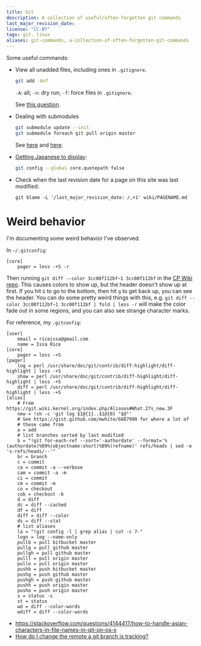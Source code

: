 ```yaml
---
title: Git
description: A collection of useful/often-forgotten git commands
last_major_revision_date: 
license: "CC-BY"
tags: git, linux
aliases: git-commands, a-collection-of-often-forgotten-git-commands
---
```


Some useful commands:

- View all unadded files, including ones in <code>.gitignore</code>.

    ```bash
    git add -Anf
    ```

    `-A`: all; `-n`: dry run; `-f`: force files in `.gitignore`.

    See [this question](http://stackoverflow.com/questions/3801321/git-list-only-untracked-files-also-custom-commands).

- Dealing with submodules

    ```bash
    git submodule update --init 
    git submodule foreach git pull origin master
    ```

    See [here](http://stackoverflow.com/questions/5828324/update-git-submodule) and [here](http://blog.jacius.info/git-submodule-cheat-sheet/).

- [Getting Japanese to display](https://stackoverflow.com/questions/4144417/how-to-handle-asian-characters-in-file-names-in-git-on-os-x):

    ```bash
    git config --global core.quotepath false
    ```

- Check when the last revision date for a page on this site was last modified:

    ~~~{.bash}
    git blame -L '/last_major_revision_date: /,+1' wiki/PAGENAME.md
    ~~~

# Weird behavior

I'm documenting some weird behavior I've observed.

In `~/.gitconfig`:

```{.bash}
[core]
    pager = less -+S -r
```

Then running `git diff --color 3cc00f112bf~1 3cc00f112bf` in the [CP Wiki repo](https://github.com/riceissa/causeprioritization). This causes colors to show up, but the header doesn't show up at first. If you hit `G` to go to the bottom, then hit `g` to get back up, you can see the header.  You can do some pretty weird things with this, e.g. `git diff --color 3cc00f112bf~1 3cc00f112bf | fold | less -r` will make the color fade out in some regions, and you can also see strange character marks.

For reference, my `.gitconfig`:

``` {.bash}
[user]
    email = riceissa@gmail.com
    name = Issa Rice
[core]
    pager = less -+S
[pager]
    log = perl /usr/share/doc/git/contrib/diff-highlight/diff-highlight | less -+S
    show = perl /usr/share/doc/git/contrib/diff-highlight/diff-highlight | less -+S
    diff = perl /usr/share/doc/git/contrib/diff-highlight/diff-highlight | less -+S
[alias]
    # From https://git.wiki.kernel.org/index.php/Aliases#What.27s_new.3F
    new = !sh -c 'git log $1@{1}..$1@{0} "$@"'
    # See https://gist.github.com/mwhite/6887990 for where a lot of
    # these came from
    a = add
    # list branches sorted by last modified
    b = "!git for-each-ref --sort='-authordate' --format='%(authordate)%09%(objectname:short)%09%(refname)' refs/heads | sed -e 's-refs/heads/--'"
    br = branch
    c = commit
    ca = commit -a --verbose
    cam = commit -a -m
    ci = commit
    cm = commit -m
    co = checkout
    cob = checkout -b
    d = diff
    dc = diff --cached
    df = diff
    diff = diff --color
    ds = diff --stat
    # list aliases
    la = "!git config -l | grep alias | cut -c 7-"
    logn = log --name-only
    pullb = pull bitbucket master
    pullg = pull github master
    pullgh = pull github master
    pulll = pull origin master
    pullo = pull origin master
    pushb = push bitbucket master
    pushg = push github master
    pushgh = push github master
    pushh = push origin master
    pusho = push origin master
    s = status -s
    st = status
    wd = diff --color-words
    wdiff = diff --color-words
```

- <https://stackoverflow.com/questions/4144417/how-to-handle-asian-characters-in-file-names-in-git-on-os-x>
- [How do I change the remote a git branch is tracking?](http://stackoverflow.com/questions/4878249/how-do-i-change-the-remote-a-git-branch-is-tracking)
